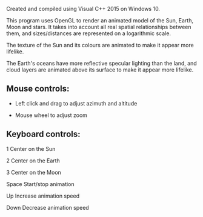 
Created and compiled using Visual C++ 2015 on Windows 10.

This program uses OpenGL to render an animated model of the Sun, Earth, Moon
and stars. It takes into account all real spatial relationships between them,
and sizes/distances are represented on a logarithmic scale.

The texture of the Sun and its colours are animated to make it appear more lifelike.

The Earth's oceans have more reflective specular lighting than the land, and cloud
layers are animated above its surface to make it appear more lifelike.

Mouse controls:
---------------

- Left click and drag to adjust azimuth and altitude

- Mouse wheel to adjust zoom

Keyboard controls:
------------------

1	Center on the Sun

2	Center on the Earth

3	Center on the Moon

Space	Start/stop animation

Up		Increase animation speed

Down	Decrease animation speed